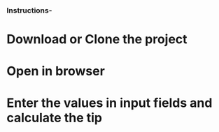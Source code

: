 ### Instructions-

# Download or Clone the project

# Open in browser

# Enter the values in input fields and calculate the tip
